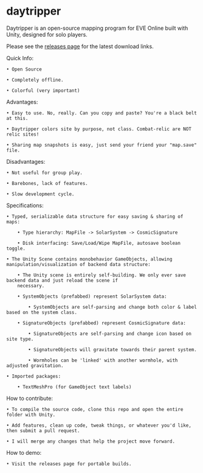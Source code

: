 # daytripper

Daytripper is an open-source mapping program for EVE Online built with Unity, designed for solo players.

Please see the [releases page](https://github.com/chloroken/daytripper/releases) for the latest download links.

Quick Info:

	• Open Source

	• Completely offline.

	• Colorful (very important)

Advantages:

	• Easy to use. No, really. Can you copy and paste? You're a black belt at this.

	• Daytripper colors site by purpose, not class. Combat-relic are NOT relic sites!

	• Sharing map snapshots is easy, just send your friend your "map.save" file.

Disadvantages:

	• Not useful for group play.

	• Barebones, lack of features.

	• Slow development cycle.

Specifications:

	• Typed, serializable data structure for easy saving & sharing of maps:

		• Type hierarchy: MapFile -> SolarSystem -> CosmicSignature

		• Disk interfacing: Save/Load/Wipe MapFile, autosave boolean toggle.

	• The Unity Scene contains monobehavior GameObjects, allowing manipulation/visualization of backend data structure:

		• The Unity scene is entirely self-building. We only ever save backend data and just reload the scene if 
		necessary.

		• SystemObjects (prefabbed) represent SolarSystem data:

			• SystemObjects are self-parsing and change both color & label based on the system class.

		• SignatureObjects (prefabbed) represent CosmicSignature data:

			• SignatureObjects are self-parsing and change icon based on site type.

			• SignatureObjects will gravitate towards their parent system.

			• Wormholes can be 'linked' with another wormhole, with adjusted gravitation.

	• Imported packages:

		• TextMeshPro (for GameObject text labels)

How to contribute:

	• To compile the source code, clone this repo and open the entire folder with Unity.
	
	• Add features, clean up code, tweak things, or whatever you'd like, then submit a pull request.
	
	• I will merge any changes that help the project move forward.

How to demo:

	• Visit the releases page for portable builds.
